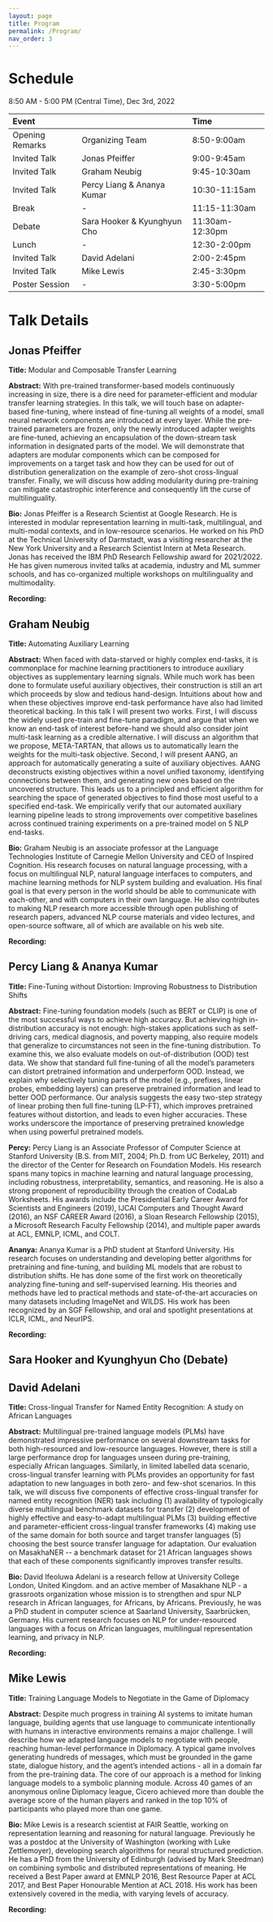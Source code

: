 ```yaml
---
layout: page
title: Program
permalink: /Program/
nav_order: 3
---
```


# Schedule

8:50 AM - 5:00 PM (Central Time), Dec 3rd, 2022

| Event | | Time |
| :--- | --- | :--- |
| Opening Remarks | Organizing Team | 8:50-9:00am |
| Invited Talk | Jonas Pfeiffer | 9:00-9:45am |
| Invited Talk | Graham Neubig | 9:45-10:30am |
| Invited Talk | Percy Liang & Ananya Kumar | 10:30-11:15am |
| Break | - | 11:15-11:30am |
| Debate | Sara Hooker & Kyunghyun Cho | 11:30am-12:30pm |
| Lunch | - | 12:30-2:00pm |
| Invited Talk | David Adelani | 2:00-2:45pm |
| Invited Talk | Mike Lewis | 2:45-3:30pm |
| Poster Session | - | 3:30-5:00pm |

# Talk Details

## Jonas Pfeiffer

**Title:** Modular and Composable Transfer Learning

**Abstract:** With pre-trained transformer-based models continuously increasing in size, there is a dire need for parameter-efficient and modular transfer learning strategies. In this talk, we will touch base on adapter-based fine-tuning, where instead of fine-tuning all weights of a model, small neural network components are introduced at every layer. While the pre-trained parameters are frozen, only the newly introduced adapter weights are fine-tuned, achieving an encapsulation of the down-stream task information in designated parts of the model. We will demonstrate that adapters are modular components which can be composed for improvements on a target task and how they can be used for out of distribution generalization on the example of zero-shot cross-lingual transfer. Finally, we will discuss how adding modularity during pre-training can mitigate catastrophic interference and consequently lift the curse of multilinguality.

**Bio:** Jonas Pfeiffer is a Research Scientist at Google Research. He is interested in modular representation learning in multi-task, multilingual, and multi-modal contexts, and in low-resource scenarios. He worked on his PhD at the Technical University of Darmstadt,  was a visiting researcher at the New York University and a Research Scientist Intern at Meta Research. Jonas has received the IBM PhD Research Fellowship award for 2021/2022. He has given numerous invited talks at academia, industry and ML summer schools, and has co-organized multiple workshops on multilinguality and multimodality.

**Recording:**

<div id="presentation-embed-38993239"></div>
<script src="https://slideslive.com/embed_presentation.js"></script>
<script>
  embed = new SlidesLiveEmbed("presentation-embed-38993239", {
    presentationId: "38993239",
    autoPlay: false,
    verticalEnabled: true,
  });
</script>

## Graham Neubig

**Title:** Automating Auxiliary Learning

**Abstract:** When faced with data-starved or highly complex end-tasks, it is commonplace for machine learning practitioners to introduce auxiliary objectives as supplementary learning signals. While much work has been done to formulate useful auxiliary objectives, their construction is still an art which proceeds by slow and tedious hand-design. Intuitions about how and when these objectives improve end-task performance have also had limited theoretical backing. In this talk I will present two works. First, I will discuss the widely used pre-train and fine-tune paradigm, and argue that when we know an end-task of interest before-hand we should also consider joint multi-task learning as a credible alternative. I will discuss an algorithm that we propose, META-TARTAN, that allows us to automatically learn the weights for the multi-task objective. Second, I will present AANG, an approach for automatically generating a suite of auxiliary objectives. AANG deconstructs existing objectives within a novel unified taxonomy, identifying connections between them, and generating new ones based on the uncovered structure. This leads us to a principled and efficient algorithm for searching the space of generated objectives to find those most useful to a specified end-task. We empirically verify that our automated auxiliary learning pipeline leads to strong improvements over competitive baselines across continued training experiments on a pre-trained model on 5 NLP end-tasks.

**Bio:** Graham Neubig is an associate professor at the Language Technologies Institute of Carnegie Mellon University and CEO of Inspired Cognition. His research focuses on natural language processing, with a focus on multilingual NLP, natural language interfaces to computers, and machine learning methods for NLP system building and evaluation. His final goal is that every person in the world should be able to communicate with each-other, and with computers in their own language. He also contributes to making NLP research more accessible through open publishing of research papers, advanced NLP course materials and video lectures, and open-source software, all of which are available on his web site.

**Recording:**

<div id="presentation-embed-38993238"></div>
<script src="https://slideslive.com/embed_presentation.js"></script>
<script>
  embed = new SlidesLiveEmbed("presentation-embed-38993238", {
    presentationId: "38993238",
    autoPlay: false,
    verticalEnabled: true,
  });
</script>

## Percy Liang & Ananya Kumar

**Title:** Fine-Tuning without Distortion: Improving Robustness to Distribution Shifts

**Abstract:** Fine-tuning foundation models (such as BERT or CLIP) is one of the most successful ways to achieve high accuracy. But achieving high in-distribution accuracy is not enough: high-stakes applications such as self-driving cars, medical diagnosis, and poverty mapping, also require models that generalize to circumstances not seen in the fine-tuning distribution. To examine this, we also evaluate models on out-of-distribution (OOD) test data. We show that standard full fine-tuning of all the model’s parameters can distort pretrained information and underperform OOD. Instead, we explain why selectively tuning parts of the model (e.g., prefixes, linear probes, embedding layers) can preserve pretrained information and lead to better OOD performance. Our analysis suggests the easy two-step strategy of linear probing then full fine-tuning (LP-FT), which improves pretrained features without distortion, and leads to even higher accuracies. These works underscore the importance of preserving pretrained knowledge when using powerful pretrained models.

**Percy:** Percy Liang is an Associate Professor of Computer Science at Stanford University (B.S. from MIT, 2004; Ph.D. from UC Berkeley, 2011) and the director of the Center for Research on Foundation Models.  His research spans many topics in machine learning and natural language processing, including robustness, interpretability, semantics, and reasoning.  He is also a strong proponent of reproducibility through the creation of CodaLab Worksheets.  His awards include the Presidential Early Career Award for Scientists and Engineers (2019), IJCAI Computers and Thought Award (2016), an NSF CAREER Award (2016), a Sloan Research Fellowship (2015), a Microsoft Research Faculty Fellowship (2014), and multiple paper awards at ACL, EMNLP, ICML, and COLT.

**Ananya:** Ananya Kumar is a PhD student at Stanford University. His research focuses on understanding and developing better algorithms for pretraining and fine-tuning, and building ML models that are robust to distribution shifts. He has done some of the first work on theoretically analyzing fine-tuning and self-supervised learning. His theories and methods have led to practical methods and state-of-the-art accuracies on many datasets including ImageNet and WILDS. His work has been recognized by an SGF Fellowship, and oral and spotlight presentations at ICLR, ICML, and NeurIPS.

**Recording:**

<div id="presentation-embed-38993237"></div>
<script src="https://slideslive.com/embed_presentation.js"></script>
<script>
  embed = new SlidesLiveEmbed("presentation-embed-38993237", {
    presentationId: "38993237",
    autoPlay: false,
    verticalEnabled: true,
  });
</script>

## Sara Hooker and Kyunghyun Cho (Debate)

<div id="presentation-embed-38996766"></div>
<script src="https://slideslive.com/embed_presentation.js"></script>
<script>
  embed = new SlidesLiveEmbed("presentation-embed-38996766", {
    presentationId: "38996766",
    autoPlay: false,
    verticalEnabled: true,
  });
</script>

## David Adelani

**Title:** Cross-lingual Transfer for Named Entity Recognition: A study on African Languages

**Abstract:** Multilingual pre-trained language models (PLMs) have demonstrated impressive performance on several downstream tasks for both high-resourced and low-resource languages. However, there is still a large performance drop for languages unseen during pre-training, especially African languages. Similarly, in limited labelled data scenario, cross-lingual transfer learning with PLMs provides an opportunity for fast adaptation to new languages in both zero- and few-shot scenarios. In this talk, we will discuss five components of effective cross-lingual transfer for named entity recognition (NER) task including (1) availability of typologically diverse multilingual benchmark datasets for transfer (2) development of highly effective and easy-to-adapt multilingual PLMs (3) building effective and parameter-efficient cross-lingual transfer frameworks (4) making use of the same domain for both source and target transfer languages (5) choosing the best source transfer language for adaptation. Our evaluation on MasakhaNER -- a benchmark dataset for 21 African languages shows that each of these components significantly improves transfer results.

**Bio:** David Ifeoluwa Adelani is a research fellow at University College London, United Kingdom. and an active member of Masakhane NLP - a grassroots organization whose mission is to strengthen and spur NLP research in African languages, for Africans, by Africans. Previously, he was a PhD student in computer science at Saarland University, Saarbrücken, Germany. His current research focuses on NLP for under-resourced languages with a focus on African languages, multilingual representation learning, and privacy in NLP.

**Recording:**

<div id="presentation-embed-38993236"></div>
<script src="https://slideslive.com/embed_presentation.js"></script>
<script>
  embed = new SlidesLiveEmbed("presentation-embed-38993236", {
    presentationId: "38993236",
    autoPlay: false,
    verticalEnabled: true,
  });
</script>

## Mike Lewis

**Title:** Training Language Models to Negotiate in the Game of Diplomacy

**Abstract:** Despite much progress in training AI systems to imitate human language, building agents that use language to communicate intentionally with humans in interactive environments remains a major challenge. I will describe how we adapted language models to negotiate with people, reaching human-level performance in Diplomacy. A typical game involves generating hundreds of messages, which must be grounded in the game state, dialogue history, and the agent’s intended actions - all in a domain far from the pre-training data. The core of our approach is a method for linking language models to a symbolic planning module. Across 40 games of an anonymous online Diplomacy league, Cicero achieved more than double the average score of the human players and ranked in the top 10% of participants who played more than one game.

**Bio:** Mike Lewis is a research scientist at FAIR Seattle, working on representation learning and reasoning for natural language. Previously he was a postdoc at the University of Washington (working with Luke Zettlemoyer), developing search algorithms for neural structured prediction. He has a PhD from the University of Edinburgh (advised by Mark Steedman) on combining symbolic and distributed representations of meaning. He received a Best Paper award at EMNLP 2016, Best Resource Paper at ACL 2017, and Best Paper Honourable Mention at ACL 2018. His work has been extensively covered in the media, with varying levels of accuracy.

**Recording:**

<div id="presentation-embed-38993347"></div>
<script src="https://slideslive.com/embed_presentation.js"></script>
<script>
  embed = new SlidesLiveEmbed("presentation-embed-38993347", {
    presentationId: "38993347",
    autoPlay: false,
    verticalEnabled: true,
  });
</script>
